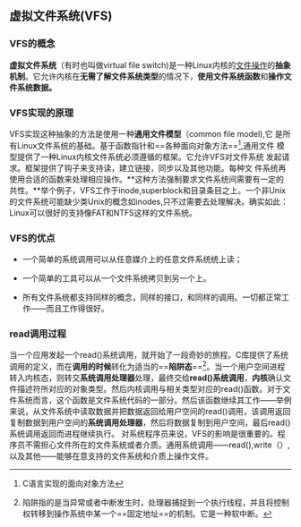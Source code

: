 ## 虚拟文件系统(VFS)

### VFS的概念

**虚拟文件系统**（有时也叫做virtual file switch)是一种Linux内核的<u>文件操作</u>的**抽象机制**。它允许内核在**无需了解文件系统类型**的情况下，**使用文件系统函数**和**操作文件系统数据。**

### VFS实现的原理

VFS实现这种抽象的方法是使用一种**通用文件模型**（common file model),它
是所有Linux文件系统的基础。基于函数指针和==各种面向对象方法==[^1],通用文件
模型提供了一种Linux内核文件系统必须遵循的框架。它允许VFS对文件系统
发起请求。框架提供了钩子来支持读，建立链接，同步以及其他功能。每种文
件系统再使用合适的函数来处理相应操作。**这种方法强制要求文件系统间需要有一定的共性。**举个例子，VFS工作于inode,superblock和目录条目之上。一个非Unix的文件系统可能缺少类Unix的概念如inodes,只不过需要去处理解决。确实如此：Linux可以很好的支持像FAT和NTFS这样的文件系统。

### VFS的优点

- 一个简单的系统调用可以从任意媒介上的任意文件系统统上读；

- 一个简单的工具可以从一个文件系统拷贝到另一个上。

- 所有文件系统都支持同样的概念，同样的接口，和同样的调用。一切都正常工作——而且工作得很好。

### read调用过程

当一个应用发起一个read()系统调用，就开始了一段奇妙的旅程。C库提供了系统调用的定义，而在**调用的时候**转化为适当的==**陷阱态**==[^2]。当一个用户空间进程转入内核态，则转交**系统调用处理器**处理，最终交给**read()系统调用**，**内核**确认文件描述符所对应的对象类型。然后内核调用与相关类型对应的read()函数。对于文件系统而言，这个函数是文件系统代码的一部分。然后该函数继续其工作——举例来说，从文件系统中读取数据并把数据返回给用户空间的read()调用，该调用返回复制数据到用户空间的**系统调用处理器**，然后将数据复制到用户空间，最后read()系统调用返回而进程继续执行。
对系统程序员来说，VFS的影响是很重要的。程序员不需担心文件所在的文件系统或者介质。通用系统调用——read(),write（）,以及其他——能够在意支持的文件系统和介质上操作文件。

[^1]: C语言实现的面向对象方法
[^2]: 陷阱指的是当异常或者中断发生时，处理器捕捉到一个执行线程，并且将控制权转移到操作系统中某一个==固定地址==的机制。它是一种软中断。

